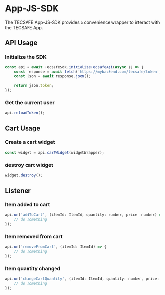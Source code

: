 # App-JS-SDK

The TECSAFE App-JS-SDK provides a convenience wrapper to interact with the TECSAFE App.

## API Usage

### Initialize the SDK

```js
const api = await TecsafeSdk.initializeTecsafeApi(async () => {
    const response = await fetch('https://mybackend.com/tecsafe/token');
    const json = await response.json();
    
    return json.token;
});
```

### Get the current user

```js
api.reloadToken();
```

## Cart Usage

### Create a cart widget

```js
const widget = api.cartWidget(widgetWrapper);
```

### destroy cart widget

```js
widget.destroy();
```

## Listener

### Item added to cart

```js
api.on('addToCart', (itemId: ItemId, quantity: number, price: number) => {
    // do something
});
```

### Item removed from cart

```js
api.on('removeFromCart', (itemId: ItemId) => {
    // do something
});
```

### Item quantity changed

```js
api.on('changeCartQuantity', (itemId: ItemId, quantity: number, price: number) => {
    // do something
});
```